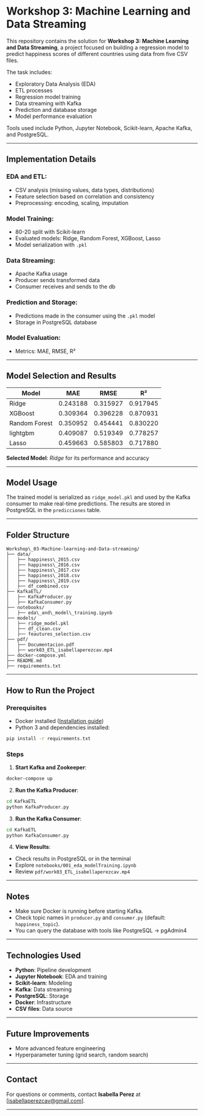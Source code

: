 # Workshop 3: Machine Learning and Data Streaming


This repository contains the solution for **Workshop 3: Machine Learning and Data Streaming**, a project focused on building a regression model to predict happiness scores of different countries using data from five CSV files.

The task includes:

* Exploratory Data Analysis (EDA)
* ETL processes
* Regression model training
* Data streaming with Kafka
* Prediction and database storage
* Model performance evaluation

Tools used include Python, Jupyter Notebook, Scikit-learn, Apache Kafka, and PostgreSQL.

---

## Implementation Details

### EDA and ETL:

* CSV analysis (missing values, data types, distributions)
* Feature selection based on correlation and consistency
* Preprocessing: encoding, scaling, imputation

### Model Training:

* 80-20 split with Scikit-learn
* Evaluated models: Ridge, Random Forest, XGBoost, Lasso
* Model serialization with `.pkl`

### Data Streaming:

* Apache Kafka usage
* Producer sends transformed data
* Consumer receives and sends to the db

### Prediction and Storage:

* Predictions made in the consumer using the `.pkl` model
* Storage in PostgreSQL database

### Model Evaluation:

* Metrics: MAE, RMSE, R²

---

## Model Selection and Results

| Model         |    MAE   |   RMSE   |    R²     |
|---------------|----------|----------|-----------|
| Ridge         | 0.243188 | 0.315927 | 0.917945  |
| XGBoost       | 0.309364 | 0.396228 | 0.870931  |
| Random Forest | 0.350952 | 0.454441 | 0.830220  |
| lightgbm      | 0.409087 | 0.519349 | 0.778257  |
| Lasso         | 0.459663 | 0.585803 | 0.717880  |


**Selected Model**: *Ridge* for its performance and accuracy

---

## Model Usage

The trained model is serialized as `ridge_model.pkl` and used by the Kafka consumer to make real-time predictions. The results are stored in PostgreSQL in the `predicciones` table.

---

## Folder Structure

```
Workshop\_03-Machine-learning-and-Data-streaming/
├── data/
│   ├── happiness\_2015.csv
│   ├── happiness\_2016.csv
│   ├── happiness\_2017.csv
│   ├── happiness\_2018.csv
│   ├── happiness\_2019.csv
│   ├── df_combined.csv
├── KafkaETL/
│   ├── KafkaProducer.py
│   ├── KafkaConsumer.py
├── notebooks/
│   ├── eda\_and\_model\_training.ipynb
├── models/
│   ├── ridge_model.pkl
│   ├── df_clean.csv
│   ├── feautures_selection.csv
├── pdf/
│   ├── Documentacion.pdf
│   ├── work03_ETL_isabellaperezcav.mp4
├── docker-compose.yml
├── README.md
├── requirements.txt
```

---

## How to Run the Project

### Prerequisites

* Docker installed ([Installation guide](https://docs.docker.com/get-docker/))
* Python 3 and dependencies installed:

```bash
pip install -r requirements.txt
```

### Steps

1. **Start Kafka and Zookeeper**:

```bash
docker-compose up
```

2. **Run the Kafka Producer**:

```bash
cd KafkaETL
python KafkaProducer.py
```

3. **Run the Kafka Consumer**:

```bash
cd KafkaETL
python KafkaConsumer.py
```

4. **View Results**:

* Check results in PostgreSQL or in the terminal
* Explore `notebooks/001_eda_modelTraining.ipynb`
* Review `pdf/work03_ETL_isabellaperezcav.mp4`

---

## Notes

* Make sure Docker is running before starting Kafka.
* Check topic names in `producer.py` and `consumer.py` (default: `happiness_topic`).
* You can query the database with tools like PostgreSQL -> pgAdmin4

---

## Technologies Used

* **Python**: Pipeline development
* **Jupyter Notebook**: EDA and training
* **Scikit-learn**: Modeling
* **Kafka**: Data streaming
* **PostgreSQL**: Storage
* **Docker**: Infrastructure
* **CSV files**: Data source

---

## Future Improvements

* More advanced feature engineering
* Hyperparameter tuning (grid search, random search)

---

## Contact

For questions or comments, contact **Isabella Perez** at \[[isabellaperezcav@gmail.com](mailto:isabellaperezcav@gmail.com)].

---
